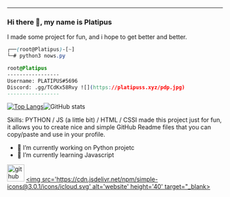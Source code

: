 
-----

### Hi there 👋, my name is Platipus
I made some project for fun, and i hope to get better and better.
```css
┌──(root@Platipus)-[~]
└─# python3 nows.py

root@Platipus
-----------------
Username: PLATIPUS#5696
Discord: .gg/TCdKx58Rvy ![](https://platipuss.xyz/pdp.jpg)
-----------------
```


[![Top Langs](https://github-readme-stats.vercel.app/api/top-langs/?username=platipus9999)](https://github.com/anuraghazra/github-readme-stats)![GitHub stats](https://github-readme-stats.vercel.app/api?username=platipus9999&show_icons=true)  

Skills: PYTHON / JS (a little bit)  / HTML / CSSI made this project just for fun, it allows you to create nice and simple GitHub Readme files that you can copy/paste and use in your profile.

- 🔭 I’m currently working on Python projetc 
- 🌱 I’m currently learning Javascript 


[<img src='https://cdn.jsdelivr.net/npm/simple-icons@3.0.1/icons/github.svg' alt='github' height='40'>](https://github.com/platipus9999)  [<img src='https://cdn.jsdelivr.net/npm/simple-icons@3.0.1/icons/icloud.svg' alt='website' height='40' target="_blank>](https://platipuss.xyz)  

